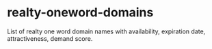 # realty-oneword-domains
List of realty one word domain names with availability, expiration date, attractiveness, demand score.
